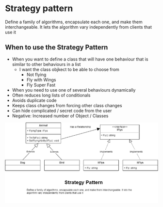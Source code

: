 ﻿# Strategy pattern

Define a family of algorithms, encapsulate each one, and make them interchangeable. It lets the algorithm vary independently from clients that use it

## When to use the Strategy Pattern

* When you want to define a class that will have one behaviour that is similar to other behaviours in a list
	* I want the class objkect to be able to choose from
		* Not flying
		* Fly with Wings
		* Fly Super Fast
* When you need to use one of several behaviours dynamically
* Often reduces long lists of conditionals
* Avoids duplicate code
* Keeps class changes from forcing other class changes
* Can hide complicated / secret code from the user
* Negative: Increased number of Object / Classes

![StrategyPattern](../../Assets/StrategyPattern.png)